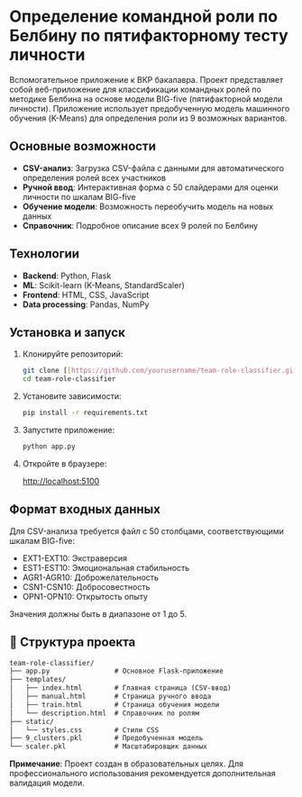 # Определение командной роли по Белбину по пятифакторному тесту личности

Вспомогательное приложение к ВКР бакалавра. Проект представляет собой веб-приложение для классификации командных ролей по методике Белбина на основе модели BIG-five (пятифакторной модели личности). Приложение использует предобученную модель машинного обучения (K-Means) для определения роли из 9 возможных вариантов.

## Основные возможности

- **CSV-анализ**: Загрузка CSV-файла с данными для автоматического определения ролей всех участников
- **Ручной ввод**: Интерактивная форма с 50 слайдерами для оценки личности по шкалам BIG-five
- **Обучение модели**: Возможность переобучить модель на новых данных
- **Справочник**: Подробное описание всех 9 ролей по Белбину

## Технологии

- **Backend**: Python, Flask
- **ML**: Scikit-learn (K-Means, StandardScaler)
- **Frontend**: HTML, CSS, JavaScript
- **Data processing**: Pandas, NumPy

## Установка и запуск

1. Клонируйте репозиторий:

   ```bash
   git clone [[https://github.com/yourusername/team-role-classifier.git](https://github.com/snpshtfmrdr/vkr-team-role-classifier.git](https://github.com/snpshtfmrdr/vkr-team-role-classifier.git)
   cd team-role-classifier
   ```

2. Установите зависимости:

   ```bash
   pip install -r requirements.txt
   ```

3. Запустите приложение:

   ```bash
   python app.py
   ```

4. Откройте в браузере:

    <http://localhost:5100>

## Формат входных данных

Для CSV-анализа требуется файл с 50 столбцами, соответствующими шкалам BIG-five:

- EXT1-EXT10: Экстраверсия
- EST1-EST10: Эмоциональная стабильность
- AGR1-AGR10: Доброжелательность
- CSN1-CSN10: Добросовестность
- OPN1-OPN10: Открытость опыту

Значения должны быть в диапазоне от 1 до 5.

## 📂 Структура проекта

``` markdown
team-role-classifier/
├── app.py                # Основное Flask-приложение
├── templates/
│   ├── index.html        # Главная страница (CSV-ввод)
│   ├── manual.html       # Страница ручного ввода
│   ├── train.html        # Страница обучения модели
│   └── description.html  # Справочник по ролям
├── static/
│   └── styles.css        # Стили CSS
├── 9_clusters.pkl        # Предобученная модель
└── scaler.pkl            # Масштабировщик данных
```

**Примечание**: Проект создан в образовательных целях. Для профессионального использования рекомендуется дополнительная валидация модели.

